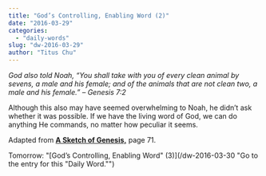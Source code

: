 ```yaml
---
title: "God’s Controlling, Enabling Word (2)"
date: "2016-03-29"
categories: 
  - "daily-words"
slug: "dw-2016-03-29"
author: "Titus Chu"
---
```


_God also told Noah, “You shall take with you of every clean animal by sevens, a male and his female; and of the animals that are not clean two, a male and his female.”_ _– Genesis 7:2_

Although this also may have seemed overwhelming to Noah, he didn’t ask whether it was possible. If we have the living word of God, we can do anything He commands, no matter how peculiar it seems.

Adapted from __[A Sketch of Genesis,](/book-gen-sketch/ "Go to the listing for this book.")__ page 71.

Tomorrow: "[God’s Controlling, Enabling Word" (3)](/dw-2016-03-30 "Go to the entry for this "Daily Word."")
